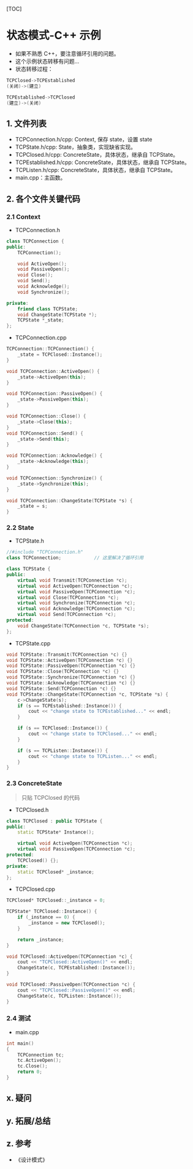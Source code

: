 [TOC]

# 状态模式-C++ 示例
* 如果不熟悉 C++，要注意循环引用的问题。
* 这个示例状态转移有问题...
* 状态转移过程：
```cpp
TCPClosed->TCPEstablished
(关闭)->(建立)

TCPEstablished->TCPClosed
(建立)->(关闭)
```

## 1. 文件列表
* TCPConnection.h/cpp: Context, 保存 state，设置 state
* TCPState.h/cpp: State，抽象类，实现缺省实现。
* TCPClosed.h/cpp: ConcreteState，具体状态，继承自 TCPState。
* TCPEstablished.h/cpp: ConcreteState，具体状态，继承自 TCPState。
* TCPListen.h/cpp: ConcreteState，具体状态，继承自 TCPState。
* main.cpp：主函数。

## 2. 各个文件关键代码
### 2.1 Context
* TCPConnection.h
```cpp
class TCPConnection {
public:
    TCPConnection();

    void ActiveOpen();
    void PassiveOpen();
    void Close();
    void Send();
    void Acknowledge();
    void Synchronize();

private:
    friend class TCPState;
    void ChangeState(TCPState *);
    TCPState *_state;
};
```

* TCPConnection.cpp
```cpp
TCPConnection::TCPConnection() {
    _state = TCPClosed::Instance();
}

void TCPConnection::ActiveOpen() {
    _state->ActiveOpen(this);
}

void TCPConnection::PassiveOpen() {
    _state->PassiveOpen(this);
}

void TCPConnection::Close() {
    _state->Close(this);
}
void TCPConnection::Send() {
    _state->Send(this);
}

void TCPConnection::Acknowledge() {
    _state->Acknowledge(this);
}

void TCPConnection::Synchronize() {
    _state->Synchronize(this);
}

void TCPConnection::ChangeState(TCPState *s) {
    _state = s;
}
```

### 2.2 State
* TCPState.h
```cpp
//#include "TCPConnection.h"
class TCPConnection;            // 这里解决了循环引用

class TCPState {
public:
    virtual void Transmit(TCPConnection *c);
    virtual void ActiveOpen(TCPConnection *c);
    virtual void PassiveOpen(TCPConnection *c);
    virtual void Close(TCPConnection *c);
    virtual void Synchronize(TCPConnection *c);
    virtual void Acknowledge(TCPConnection *c);
    virtual void Send(TCPConnection *c);
protected:
    void ChangeState(TCPConnection *c, TCPState *s);
};

```

* TCPState.cpp
```cpp
void TCPState::Transmit(TCPConnection *c) {}
void TCPState::ActiveOpen(TCPConnection *c) {}
void TCPState::PassiveOpen(TCPConnection *c) {}
void TCPState::Close(TCPConnection *c) {}
void TCPState::Synchronize(TCPConnection *c) {}
void TCPState::Acknowledge(TCPConnection *c) {}
void TCPState::Send(TCPConnection *c) {}
void TCPState::ChangeState(TCPConnection *c, TCPState *s) {
    c->ChangeState(s);
    if (s == TCPEstablished::Instance()) {
        cout << "change state to TCPEstablished..." << endl;
    }

    if (s == TCPClosed::Instance()) {
        cout << "change state to TCPClosed..." << endl;
    }

    if (s == TCPListen::Instance()) {
        cout << "change state to TCPListen..." << endl;
    }
}
```

### 2.3 ConcreteState
> 只贴 TCPClosed 的代码

* TCPClosed.h
```cpp
class TCPClosed : public TCPState {
public:
    static TCPState* Instance();

    virtual void ActiveOpen(TCPConnection *c);
    virtual void PassiveOpen(TCPConnection *c);
protected:
    TCPClosed() {};
private:
    static TCPClosed* _instance;
};
```

* TCPClosed.cpp
```cpp
TCPClosed* TCPClosed::_instance = 0;

TCPState* TCPClosed::Instance() {
    if (_instance == 0) {
        _instance = new TCPClosed();
    }

    return _instance;
}

void TCPClosed::ActiveOpen(TCPConnection *c) {
    cout << "TCPClosed::ActiveOpen()" << endl;
    ChangeState(c, TCPEstablished::Instance());
}

void TCPClosed::PassiveOpen(TCPConnection *c) {
    cout << "TCPClosed::PassiveOpen()" << endl;
    ChangeState(c, TCPListen::Instance());
}
```

### 2.4 测试
* main.cpp
```cpp
int main()
{
    TCPConnection tc;
    tc.ActiveOpen();
    tc.Close();
    return 0;
}
```

## x. 疑问

## y. 拓展/总结

## z. 参考
* 《设计模式》


